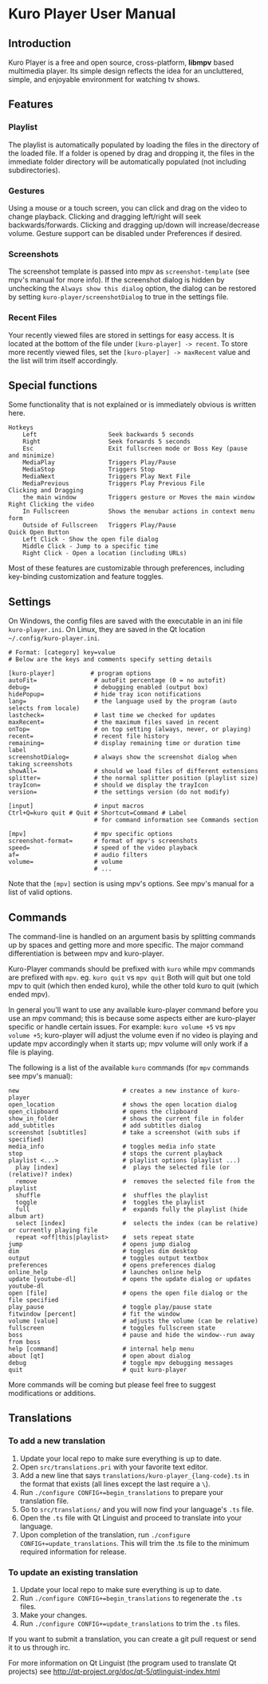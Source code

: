 ﻿# Kuro Player User Manual

## Introduction

Kuro Player is a free and open source, cross-platform, **libmpv** based multimedia player.
Its simple design reflects the idea for an uncluttered, simple, and enjoyable environment for watching tv shows.

## Features

### Playlist

The playlist is automatically populated by loading the files in the directory of the loaded file. If a folder is opened by drag and dropping it, the files in the immediate folder directory will be automatically populated (not including subdirectories).

### Gestures

Using a mouse or a touch screen, you can click and drag on the video to change playback.
Clicking and dragging left/right will seek backwards/forwards.
Clicking and dragging up/down will increase/decrease volume.
Gesture support can be disabled under Preferences if desired.

### Screenshots

The screenshot template is passed into mpv as `screenshot-template` (see mpv's manual for more info). If the screenshot dialog is hidden by unchecking the `Always show this dialog` option, the dialog can be restored by setting `kuro-player/screenshotDialog` to true in the settings file.

### Recent Files

Your recently viewed files are stored in settings for easy access. It is located at the bottom of the file under `[kuro-player] -> recent`. To store more recently viewed files, set the `[kuro-player] -> maxRecent` value and the list will trim itself accordingly.


## Special functions

Some functionality that is not explained or is immediately obvious is written here.

	Hotkeys
		Left                    Seek backwards 5 seconds
		Right                   Seek forwards 5 seconds
		Esc                     Exit fullscreen mode or Boss Key (pause and minimize)
		MediaPlay               Triggers Play/Pause
		MediaStop               Triggers Stop
		MediaNext               Triggers Play Next File
		MediaPrevious           Triggers Play Previous File
	Clicking and Dragging
		the main window         Triggers gesture or Moves the main window
	Right Clicking the video
		In Fullscreen           Shows the menubar actions in context menu form
		Outside of Fullscreen   Triggers Play/Pause
	Quick Open Button
		Left Click - Show the open file dialog
		Middle Click - Jump to a specific time
		Right Click - Open a location (including URLs)

Most of these features are customizable through preferences, including key-binding customization and feature toggles.


## Settings

On Windows, the config files are saved with the executable in an ini file `kuro-player.ini`.
On Linux, they are saved in the Qt location `~/.config/kuro-player.ini`.

	# Format: [category] key=value
	# Below are the keys and comments specify setting details
	
	[kuro-player]          # program options
	autoFit=                # autoFit percentage (0 = no autofit)
	debug=                  # debugging enabled (output box)
	hidePopup=              # hide tray icon notifications
	lang=                   # the language used by the program (auto selects from locale)
	lastcheck=              # last time we checked for updates
	maxRecent=              # the maximum files saved in recent
	onTop=                  # on top setting (always, never, or playing)
	recent=                 # recent file history
	remaining=              # display remaining time or duration time label
	screenshotDialog=       # always show the screenshot dialog when taking screenshots
	showAll=                # should we load files of different extensions
	splitter=               # the normal splitter position (playlist size)
	trayIcon=               # should we display the trayIcon
	version=                # the settings version (do not modify)

	[input]                 # input macros
	Ctrl+Q=kuro quit # Quit # Shortcut=Command # Label
	                        # for command information see Commands section

	[mpv]                   # mpv specific options
	screenshot-format=      # format of mpv's screenshots
	speed=                  # speed of the video playback
	af=                     # audio filters
	volume=                 # volume
	                        # ...

Note that the `[mpv]` section is using mpv's options. See mpv's manual for a list of valid options.


## Commands

The command-line is handled on an argument basis by splitting commands up by spaces and getting more and more specific. The major command differentiation is between mpv and kuro-player.

Kuro-Player commands should be prefixed with `kuro` while mpv commands are prefixed with `mpv`. eg. `kuro quit` vs `mpv quit`  Both will quit but one told mpv to quit (which then ended kuro), while the other told kuro to quit (which ended mpv).

In general you'll want to use any available kuro-player command before you use an mpv command; this is because some aspects either are kuro-player specific or handle certain issues. For example: `kuro volume +5` vs `mpv volume +5`; kuro-player will adjust the volume even if no video is playing and update mpv accordingly when it starts up; mpv volume will only work if a file is playing.

The following is a list of the available `kuro` commands (for `mpv` commands see mpv's manual):

	new                             # creates a new instance of kuro-player
	open_location                   # shows the open location dialog
	open_clipboard                  # opens the clipboard
	show_in_folder                  # shows the current file in folder
	add_subtitles                   # add subtitles dialog
	screenshot [subtitles]          # take a screenshot (with subs if specified)
	media_info                      # toggles media info state
	stop                            # stops the current playback
	playlist <...>                  # playlist options (playlist ...)
	  play [index]                  #  plays the selected file (or (relative)? index)
	  remove                        #  removes the selected file from the playlist
	  shuffle                       #  shuffles the playlist
	  toggle                        #  toggles the playlist
	  full                          #  expands fully the playlist (hide album art)
	  select [index]                #  selects the index (can be relative) or currently playing file
	  repeat <off|this|playlist>    #  sets repeat state
	jump                            # opens jump dialog
	dim                             # toggles dim desktop
	output                          # toggles output textbox
	preferences                     # opens preferences dialog
	online_help                     # launches online help
	update [youtube-dl]             # opens the update dialog or updates youtube-dl
	open [file]                     # opens the open file dialog or the file specified
	play_pause                      # toggle play/pause state
	fitwindow [percent]             # fit the window
	volume [value]                  # adjusts the volume (can be relative)
	fullscreen                      # toggles fullscreen state
	boss                            # pause and hide the window--run away from boss
	help [command]                  # internal help menu
	about [qt]                      # open about dialog
	debug                           # toggle mpv debugging messages
	quit                            # quit kuro-player

More commands will be coming but please feel free to suggest modifications or additions.


## Translations

### To add a new translation

1. Update your local repo to make sure everything is up to date.
2. Open `src/translations.pri` with your favorite text editor.
3. Add a new line that says `translations/kuro-player_{lang-code}.ts` in the format that exists (all lines except the last require a `\`).
4. Run `./configure CONFIG+=begin_translations` to prepare your translation file.
5. Go to `src/translations/` and you will now find your language's `.ts` file.
6. Open the `.ts` file with Qt Linguist and proceed to translate into your language.
7. Upon completion of the translation, run `./configure CONFIG+=update_translations`. This will trim the .ts file to the minimum required information for release.

### To update an existing translation

1. Update your local repo to make sure everything is up to date.
2. Run `./configure CONFIG+=begin_translations` to regenerate the `.ts` files.
3. Make your changes.
4. Run `./configure CONFIG+=update_translations` to trim the `.ts` files.

If you want to submit a translation, you can create a git pull request or send it to us through irc.

For more information on Qt Linguist (the program used to translate Qt projects) see http://qt-project.org/doc/qt-5/qtlinguist-index.html

